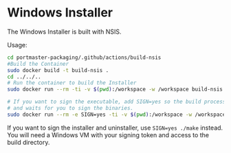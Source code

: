 # Windows Installer

The Windows Installer is built with NSIS.

Usage:
```sh
cd portmaster-packaging/.github/actions/build-nsis
#Build the Container
sudo docker build -t build-nsis .
cd ../../..
# Run the container to build the Installer
sudo docker run --rm -ti -v $(pwd):/workspace -w /workspace build-nsis

# If you want to sign the executable, add SIGN=yes so the build process stops
# and waits for you to sign the binaries.
sudo docker run --rm -e SIGN=yes -ti -v $(pwd):/workspace -w /workspace build-nsis
```

If you want to sign the installer and uninstaller, use `SIGN=yes ./make` instead.
You will need a Windows VM with your signing token and access to the build directory.
